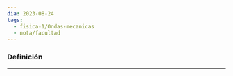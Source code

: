 ```yaml
---
dia: 2023-08-24
tags:
  - fisica-1/Ondas-mecanicas
  - nota/facultad
---
```

### Definición
---
